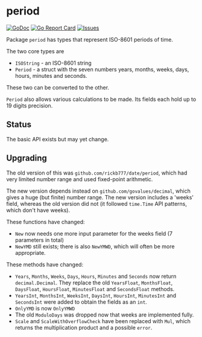 # period

[![GoDoc](https://img.shields.io/badge/api-Godoc-blue.svg)](https://pkg.go.dev/github.com/rickb777/period)
[![Go Report Card](https://goreportcard.com/badge/github.com/rickb777/period)](https://goreportcard.com/report/github.com/rickb777/period)
[![Issues](https://img.shields.io/github/issues/rickb777/period.svg)](https://github.com/rickb777/period/issues)

Package `period` has types that represent ISO-8601 periods of time.

The two core types are 

 * `ISOString` - an ISO-8601 string
 * `Period` - a struct with the seven numbers years, months, weeks, days, hours, minutes and seconds.

These two can be converted to the other.

`Period` also allows various calculations to be made. Its fields each hold up to 19 digits precision.

## Status

The basic API exists but may yet change.

## Upgrading

The old version of this was `github.com/rickb777/date/period`, which had very limited number range and used fixed-point arithmetic.

The new version depends instead on `github.com/govalues/decimal`, which gives a huge (but finite) number range. The new version includes a 'weeks' field, whereas the old version did not (it followed `time.Time` API patterns, which don't have weeks).

These functions have changed:

 * `New` now needs one more input parameter for the weeks field (7 parameters in total)
 * `NewYMD` still exists; there is also `NewYMWD`, which will often be more appropriate.

These methods have changed:

 * `Years`, `Months`, `Weeks`, `Days`, `Hours`, `Minutes` and `Seconds` now return `decimal.Decimal`. They replace the old `YearsFloat`, `MonthsFloat`, `DaysFloat`, `HoursFloat`, `MinutesFloat` and `SecondsFloat` methods.
 * `YearsInt`, `MonthsInt`, `WeeksInt`, `DaysInt`, `HoursInt`, `MinutesInt` and `SecondsInt` were added to obtain the fields as an `int`.
 * `OnlyYMD` is now `OnlyYMWD`
 * The old `ModuloDays` was dropped now that weeks are implemented fully. 
 * `Scale` and `ScaleWithOverflowCheck` have been replaced with `Mul`, which returns the multiplication product and a possible `error`.
